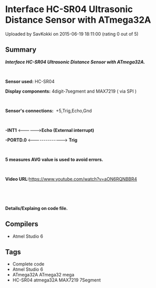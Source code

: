 # Interface HC-SR04 Ultrasonic Distance Sensor with ATmega32A

Uploaded by SavKokki on 2015-06-19 18:11:00 (rating 0 out of 5)

## Summary

***Interface HC-SR04 Ultrasonic Distance Sensor with ATmega32A.***


 


**Sensor used:** HC-SR04


**Display components:** 4digit-7segment and MAX7219 ( via SPI )


 


**Sensor's connections:**  +5,Trig,Echo,Gnd


 


**-INT1** <------>**Echo (External interrupt)**


**-PORTD.0** <--------------> **Trig**


 


**5 measures AVG value is used to avoid errors.**


 


**Video URL:**<https://www.youtube.com/watch?v=aON6RQNBBR4>


 


 


**Details/Explaing on code file.**

## Compilers

- Atmel Studio 6

## Tags

- Complete code
- Atmel Studio 6
- ATmega32A ATmega32 mega
- HC-SR04 atmega32A MAX7219 7Segment
